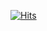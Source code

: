 [![Hits](https://hits.seeyoufarm.com/api/count/incr/badge.svg?url=https%3A%2F%2Fgithub.com%2Fgjbae1212%2Fhit-counter&count_bg=%23EAA5EF&title_bg=%23524848&icon=&icon_color=%230B0A0A&title=hits&edge_flat=false)](https://github.com/hiro032)
